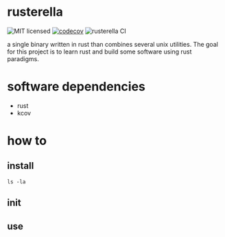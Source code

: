 # rusterella

![MIT licensed](https://img.shields.io/badge/license-MIT-blue.svg)
[![codecov](https://codecov.io/gh/bboortz/monorepo/branch/main/graph/badge.svg?token=9KB9BOP1UU)](https://codecov.io/gh/bboortz/monorepo)
![rusterella CI](https://github.com/bboortz/monorepo/workflows/rusterella%20CI/badge.svg)

a single binary written in rust than combines several unix utilities.
The goal for this project is to learn rust and build some software using rust paradigms.


# software dependencies

* rust
* kcov


# how to

## install

```
ls -la
```

## init

## use



